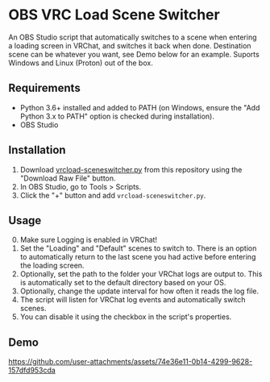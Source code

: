 # OBS VRC Load Scene Switcher

An OBS Studio script that automatically switches to a scene when entering a loading screen in VRChat, and switches it back when done. 
Destination scene can be whatever you want, see Demo below for an example.
Suports Windows and Linux (Proton) out of the box.

## Requirements
- Python 3.6+ installed and added to PATH (on Windows, ensure the "Add Python 3.x to PATH" option is checked during installation).
- OBS Studio

## Installation
1. Download [vrcload-sceneswitcher.py](vrcload-sceneswitcher.py) from this repository using the "Download Raw File" button.
2. In OBS Studio, go to Tools > Scripts.
3. Click the "+" button and add `vrcload-sceneswitcher.py`.

## Usage
0. Make sure Logging is enabled in VRChat!
1. Set the "Loading" and "Default" scenes to switch to. There is an option to automatically return to the last scene you had active before entering the loading screen.
2. Optionally, set the path to the folder your VRChat logs are output to. This is automatically set to the default directory based on your OS.
3. Optionally, change the update interval for how often it reads the log file.
4. The script will listen for VRChat log events and automatically switch scenes.
5. You can disable it using the checkbox in the script's properties.

## Demo
https://github.com/user-attachments/assets/74e36e11-0b14-4299-9628-157dfd953cda

